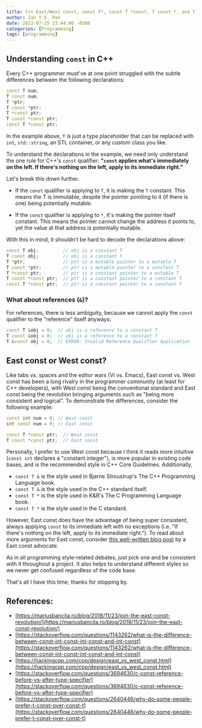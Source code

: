 ```yaml
---
title: C++ East/West const, const T*, const T *const, T const *, and T *const
author: Ian Y.E. Pan
date: 2022-07-25 23:44:00 -0500
categories: [Programming]
tags: [programming]
---
```


## Understanding `const` in C++

Every C++ programmer must've at one point struggled with the subtle
differences between the following declarations:

```cpp
const T num;
T const num;
T *ptr;
T const *ptr;
T *const ptr;
T const *const ptr;
const T *const ptr;
```

In the example above, `T` is just a type placeholder that can be
replaced with `int`, `std::string`, an STL container, or any custom
class you like.

To understand the declarations in the example, we need only understand
the one rule for C++'s `const` qualifier: **"`const` applies what's
immediately on the left. If there's nothing on the left, apply to its
immediate right."**

Let's break this down further.

- If the `const` qualifier is applying to `T`, it is making the `T`
  constant. This means the T is immutable, despite the pointer
  pointing to it (if there is one) being potentially mutable.

- If the `const` qualifier is applying to `*`, it's making the pointer
  itself constant. This means the pointer cannot change the address it
  points to, yet the value at that address is potentially mutable.

With this in mind, it shouldn't be hard to decode the declarations
above:

```cpp
const T obj;         // obj is a constant T
T const obj;         // obj is a constant T
T *ptr;              // ptr is a mutable pointer to a mutable T
T const *ptr;        // ptr is a mutable pointer to a constant T
T *const ptr;        // ptr is a constant pointer to a mutable T
T const *const ptr;  // ptr is a constant pointer to a constant T
const T *const ptr;  // ptr is a constant pointer to a constant T
```

### What about references (`&`)?

For references, there is less ambiguity, because we cannot apply the
`const` qualifier to the "reference" itself anyways:

```cpp
const T &obj = 0;  // obj is a reference to a constant T
T const &obj = 0;  // obj is a reference to a constant T
T &const obj = 0;  // ERROR: Invalid Reference Qualifier Application
```

## East const or West const?

Like tabs vs. spaces and the editor wars (Vi vs. Emacs), East const
vs. West const has been a long rivalry in the programmer community (at
least for C++ developers), with West const being the conventional
standard and East const being the revolution bringing arguments such
as "being more consistent and logical". To demonstrate the
differences, consider the following example:

```cpp
const int num = 0; // West const
int const num = 0; // East const

const T *const ptr;  // West const
T const *const ptr;  // East const
```

Personally, I prefer to use West const because I think it reads more
intuitive (`const int` declares a "constant integer"), is more popular
in existing code bases, and is the recommended style in C++ Core
Guidelines. Additionally, 

- `const T &` is the style used in Bjarne Stroustrup's The C++ Programming Language book.
- `const T &` is the style used in the C++ standard itself.
- `const T *` is the style used in K&R's The C Programming Language book.
- `const T *` is the style used in the C standard.

However, East const does have the advantage of being super consistent,
always applying `const` to its immediate left with no exceptions
(i.e. "If there's nothing on the left, apply to its immediate
right."). To read about more arguments for East const, consider [this
well-written blog
post](https://mariusbancila.ro/blog/2018/11/23/join-the-east-const-revolution/)
by a East const advocate.

As in all programming style-related debates, just pick one and be
consistent with it throughout a project. It also helps to understand
different styles so we never get confused regardless of the code base.

That's all I have this time, thanks for stopping by.

## References:

- [https://mariusbancila.ro/blog/2018/11/23/join-the-east-const-revolution/](https://mariusbancila.ro/blog/2018/11/23/join-the-east-const-revolution/)
- [https://stackoverflow.com/questions/1143262/what-is-the-difference-between-const-int-const-int-const-and-int-const](https://stackoverflow.com/questions/1143262/what-is-the-difference-between-const-int-const-int-const-and-int-const)
- [https://hackingcpp.com/cpp/design/east_vs_west_const.html](https://hackingcpp.com/cpp/design/east_vs_west_const.html)
- [https://stackoverflow.com/questions/3694630/c-const-reference-before-vs-after-type-specifier](https://stackoverflow.com/questions/3694630/c-const-reference-before-vs-after-type-specifier)
- [https://stackoverflow.com/questions/2640446/why-do-some-people-prefer-t-const-over-const-t](https://stackoverflow.com/questions/2640446/why-do-some-people-prefer-t-const-over-const-t)
